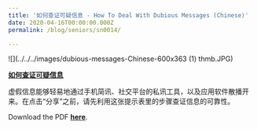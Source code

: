 ```yaml
---
title: '如何查证可疑信息 - How To Deal With Dubious Messages (Chinese)'
date: 2020-04-16T00:00:00.000Z
permalink: /blog/seniors/sn0014/

---
```



![](../../../images/dubious-messages-Chinese-600x363 (1) thmb.JPG)

**[如何查证可疑信息](/infographic/Dubious-Messages-Chinese.pdf)**

虚假信息能够轻易地通过手机简讯、社交平台的私讯工具，以及应用软件散播开来。在点击“分享”之前，请先利用这张提示表里的步骤查证信息的可靠性。

Download the PDF **[here](/infographic/Dubious-Messages-Chinese.pdf)**.

